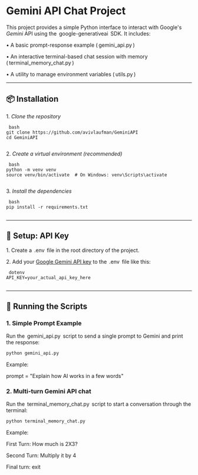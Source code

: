 # Gemini API Chat Project

This project provides a simple Python interface to interact with Google's *Gemini* API using the ⁠ google-generativeai ⁠ SDK. It includes:

•⁠  ⁠A basic prompt-response example (⁠ gemini_api.py ⁠)

•⁠  ⁠An interactive terminal-based chat session with memory (⁠ terminal_memory_chat.py ⁠)

•⁠  ⁠A utility to manage environment variables (⁠ utils.py ⁠)

---

## 📦 Installation

1.⁠ ⁠*Clone the repository*

    ⁠ bash
    git clone https://github.com/avivlaufman/GeminiAPI
    cd GeminiAPI
     ⁠

2.⁠ ⁠*Create a virtual environment (recommended)*

    ⁠ bash
    python -m venv venv
    source venv/bin/activate  # On Windows: venv\Scripts\activate
     ⁠

3.⁠ ⁠*Install the dependencies*

    ⁠ bash
    pip install -r requirements.txt
     ⁠

---

## 🔑 Setup: API Key

1.⁠ ⁠Create a ⁠ .env ⁠ file in the root directory of the project.

2.⁠ ⁠Add your [Google Gemini API key](https://makersuite.google.com/app/apikey) to the ⁠ .env ⁠ file like this:

    ⁠ dotenv
    API_KEY=your_actual_api_key_here
     ⁠

---

## 🚀 Running the Scripts

### 1. Simple Prompt Example

Run the ⁠ gemini_api.py ⁠ script to send a single prompt to Gemini and print the response:

```bash
python gemini_api.py
```
Example:     

prompt = "Explain how AI works in a few words"

### 2. Multi-turn Gemini API chat

Run the ⁠ terminal_memory_chat.py ⁠ script to start a conversation through the terminal:

```bash
python terminal_memory_chat.py
```
Example:     

First Turn: How much is 2X3?

Second Turn: Multiply it by 4

Final turn: exit


